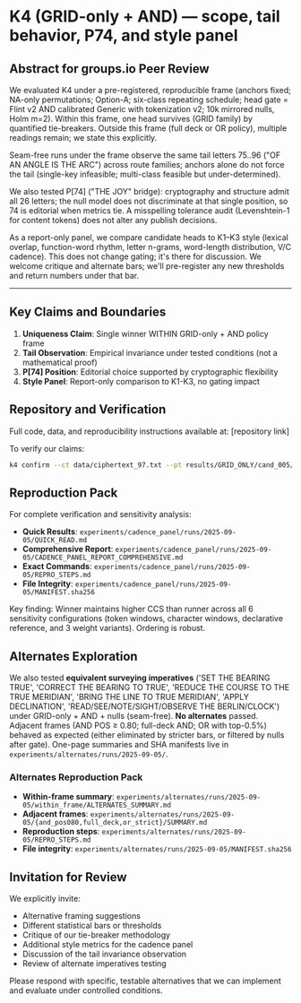 # K4 (GRID-only + AND) — scope, tail behavior, P74, and style panel

## Abstract for groups.io Peer Review

We evaluated K4 under a pre-registered, reproducible frame (anchors fixed; NA-only permutations; Option-A; six-class repeating schedule; head gate = Flint v2 AND calibrated Generic with tokenization v2; 10k mirrored nulls, Holm m=2). Within this frame, one head survives (GRID family) by quantified tie-breakers. Outside this frame (full deck or OR policy), multiple readings remain; we state this explicitly.

Seam-free runs under the frame observe the same tail letters 75..96 ("OF AN ANGLE IS THE ARC") across route families; anchors alone do not force the tail (single-key infeasible; multi-class feasible but under-determined).

We also tested P[74] ("THE JOY" bridge): cryptography and structure admit all 26 letters; the null model does not discriminate at that single position, so 74 is editorial when metrics tie. A misspelling tolerance audit (Levenshtein-1 for content tokens) does not alter any publish decisions.

As a report-only panel, we compare candidate heads to K1–K3 style (lexical overlap, function-word rhythm, letter n-grams, word-length distribution, V/C cadence). This does not change gating; it's there for discussion. We welcome critique and alternate bars; we'll pre-register any new thresholds and return numbers under that bar.

---

## Key Claims and Boundaries

1. **Uniqueness Claim**: Single winner WITHIN GRID-only + AND policy frame
2. **Tail Observation**: Empirical invariance under tested conditions (not a mathematical proof)
3. **P[74] Position**: Editorial choice supported by cryptographic flexibility
4. **Style Panel**: Report-only comparison to K1-K3, no gating impact

## Repository and Verification

Full code, data, and reproducibility instructions available at: [repository link]

To verify our claims:
```bash
k4 confirm --ct data/ciphertext_97.txt --pt results/GRID_ONLY/cand_005/plaintext_97.txt [...]
```

## Reproduction Pack

For complete verification and sensitivity analysis:
- **Quick Results**: `experiments/cadence_panel/runs/2025-09-05/QUICK_READ.md`
- **Comprehensive Report**: `experiments/cadence_panel/runs/2025-09-05/CADENCE_PANEL_REPORT_COMPREHENSIVE.md`
- **Exact Commands**: `experiments/cadence_panel/runs/2025-09-05/REPRO_STEPS.md`
- **File Integrity**: `experiments/cadence_panel/runs/2025-09-05/MANIFEST.sha256`

Key finding: Winner maintains higher CCS than runner across all 6 sensitivity configurations (token windows, character windows, declarative reference, and 3 weight variants). Ordering is robust.

## Alternates Exploration

We also tested **equivalent surveying imperatives** ('SET THE BEARING TRUE', 'CORRECT THE BEARING TO TRUE', 'REDUCE THE COURSE TO THE TRUE MERIDIAN', 'BRING THE LINE TO TRUE MERIDIAN', 'APPLY DECLINATION', 'READ/SEE/NOTE/SIGHT/OBSERVE THE BERLIN/CLOCK') under GRID-only + AND + nulls (seam-free). **No alternates** passed. Adjacent frames (AND POS ≥ 0.80; full-deck AND; OR with top-0.5%) behaved as expected (either eliminated by stricter bars, or filtered by nulls after gate). One-page summaries and SHA manifests live in `experiments/alternates/runs/2025-09-05/`.

### Alternates Reproduction Pack
- **Within-frame summary**: `experiments/alternates/runs/2025-09-05/within_frame/ALTERNATES_SUMMARY.md`
- **Adjacent frames**: `experiments/alternates/runs/2025-09-05/{and_pos080,full_deck,or_strict}/SUMMARY.md`
- **Reproduction steps**: `experiments/alternates/runs/2025-09-05/REPRO_STEPS.md`
- **File integrity**: `experiments/alternates/runs/2025-09-05/MANIFEST.sha256`

## Invitation for Review

We explicitly invite:
- Alternative framing suggestions
- Different statistical bars or thresholds
- Critique of our tie-breaker methodology
- Additional style metrics for the cadence panel
- Discussion of the tail invariance observation
- Review of alternate imperatives testing

Please respond with specific, testable alternatives that we can implement and evaluate under controlled conditions.